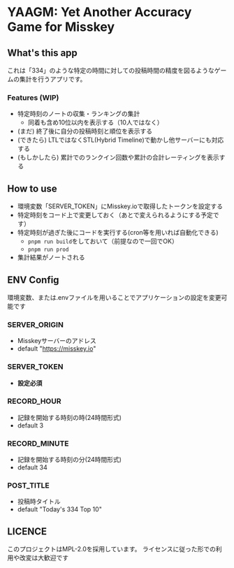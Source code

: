# YAAGM: Yet Another Accuracy Game for Misskey

## What's this app
これは「334」のような特定の時間に対しての投稿時間の精度を図るようなゲームの集計を行うアプリです。

### Features (WIP)
- 特定時刻のノートの収集・ランキングの集計
  - 同着も含め10位以内を表示する（10人ではなく）
- (まだ) 終了後に自分の投稿時刻と順位を表示する
- (できたら) LTLではなくSTL(Hybrid Timeline)で動かし他サーバーにも対応する
- (もしかしたら) 累計でのランクイン回数や累計の合計レーティングを表示する

## How to use
- 環境変数「SERVER_TOKEN」にMisskey.ioで取得したトークンを設定する
- 特定時刻をコード上で変更しておく（あとで変えられるようにする予定です）
- 特定時刻が過ぎた後にコードを実行する(cron等を用いれば自動化できる)
  - `pnpm run build`をしておいて（前提なので一回でOK）
  - `pnpm run prod`
- 集計結果がノートされる

## ENV Config
環境変数、または.envファイルを用いることでアプリケーションの設定を変更可能です

### SERVER_ORIGIN
- Misskeyサーバーのアドレス
- default "https://misskey.io"
### **SERVER_TOKEN**
- **設定必須**
### RECORD_HOUR
- 記録を開始する時刻の時(24時間形式)
- default 3
### RECORD_MINUTE
- 記録を開始する時刻の分(24時間形式)
- default 34
### POST_TITLE
- 投稿時タイトル
- default "Today's 334 Top 10"
 
## LICENCE
このプロジェクトはMPL-2.0を採用しています。
ライセンスに従った形での利用や改変は大歓迎です
